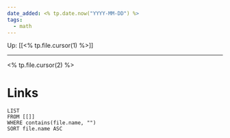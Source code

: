 ```yaml
---
date_added: <% tp.date.now("YYYY-MM-DD") %>
tags:
  - math
---
```

Up: [[<% tp.file.cursor(1) %>]]
___
 <% tp.file.cursor(2) %>
# Links
```dataview
LIST
FROM [[]]
WHERE contains(file.name, "")
SORT file.name ASC
```
